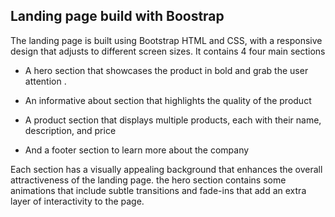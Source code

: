 ## Landing page build with Boostrap

The landing page is built using Bootstrap HTML and CSS, with a responsive design that adjusts to different screen sizes. It contains 4 four main sections

-  A hero section that showcases the product in bold and grab the user attention .

-  An informative about section that highlights the quality of the product

-  A product section that displays multiple products, each with their name, description, and price

-  And a footer section to learn more about the company

Each section has a visually appealing background that enhances the overall attractiveness
of the landing page.
the hero section contains some animations that include subtle transitions and fade-ins that add an extra layer of interactivity to the page.
